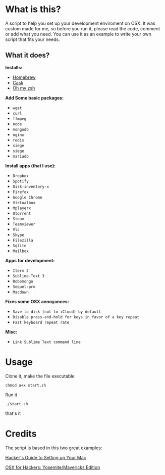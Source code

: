 # What is this?
A script to help you set up your development enviroment on OSX. It was custom made for me, so before you run it, please read the code, comment or add what you need. You can use it as an example to write your own script that fits your needs.

## What it does?
**Installs:**
- [Homebrew](http://brew.sh/) 
- [Cask](http://caskroom.io/)
- [Oh my zsh](http://ohmyz.sh/)

**Add Some basic packages:**

- `wget`
- `curl`
- `ffmpeg`
- `node`
- `mongodb`
- `nginx`
- `redis`
- `siege`
- `siege`
- `mariadb`

**Install apps (that I use):**

- `Dropbox`
- `Spotify`
- `Disk-inventory-x`
- `Firefox`
- `Google Chrome`
- `Virtualbox`
- `Mplayerx`
- `Utorrent`
- `Steam`
- `Teamviewer`
- `Vlc`
- `Skype`
- `Filezilla`
- `Sqlite`
- `Mailbox`

**Apps for development:**

- `Iterm 2`
- `Sublime-Text 3`
- `Robomongo`
- `Sequel-pro`
- `Macdown`

**Fixes some OSX annoyances:**

- `Save to disk (not to iCloud) by default`
- `Disable press-and-hold for keys in favor of a key repeat`
- `Fast keyboard repeat rate` 

**Misc:**
- `Link Sublime Text command line`

# Usage

Clone it, make the file executable

`chmod a+x start.sh`

Run it

`./start.sh`

that's it

# Credits
The script is based in this two great examples:

[Hacker's Guide to Setting up Your Mac](http://lapwinglabs.com/blog/hacker-guide-to-setting-up-your-mac)

[OSX for Hackers: Yosemite/Mavericks Edition](https://gist.github.com/brandonb927/3195465)